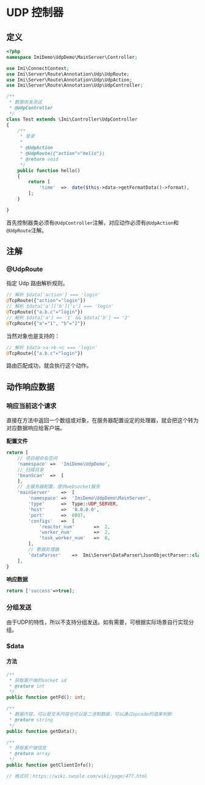 # UDP 控制器

## 定义

```php
<?php
namespace ImiDemo\UdpDemo\MainServer\Controller;

use Imi\ConnectContext;
use Imi\Server\Route\Annotation\Udp\UdpRoute;
use Imi\Server\Route\Annotation\Udp\UdpAction;
use Imi\Server\Route\Annotation\Udp\UdpController;

/**
 * 数据收发测试
 * @UdpController
 */
class Test extends \Imi\Controller\UdpController
{
	/**
	 * 登录
	 * 
	 * @UdpAction
	 * @UdpRoute({"action"="hello"})
	 * @return void
	 */
	public function hello()
	{
		return [
			'time'	=>	date($this->data->getFormatData()->format),
		];
	}

}
```

首先控制器类必须有`@UdpController`注解，对应动作必须有`@UdpAction`和`@UdpRoute`注解。

## 注解

### @UdpRoute

指定 Udp 路由解析规则。

```php
// 解析 $data['action'] === 'login'
@TcpRoute({"action"="login"})
// 解析 $data['a']['b']['c'] === 'login'
@TcpRoute({"a.b.c"="login"})
// 解析 $data['a'] == '1' && $data['b'] == '2'
@TcpRoute({"a"="1", "b"="2"})
```

当然对象也是支持的：

```php
// 解析 $data->a->b->c === 'login'
@TcpRoute({"a.b.c"="login"})
```

路由匹配成功，就会执行这个动作。

## 动作响应数据

### 响应当前这个请求

直接在方法中返回一个数组或对象，在服务器配置设定的处理器，就会把这个转为对应数据响应给客户端。

**配置文件**

```php
return [
	// 项目根命名空间
	'namespace'	=>	'ImiDemo\UdpDemo',
	// 扫描目录
	'beanScan'	=>	[
	],
	// 主服务器配置，提供websocket服务
	'mainServer'	=>	[
		'namespace'	=>	'ImiDemo\UdpDemo\MainServer',
		'type'		=>	Type::UDP_SERVER,
		'host'		=>	'0.0.0.0',
		'port'		=>	8087,
		'configs'	=>	[
			'reactor_num'		=>	2,
			'worker_num'		=>	2,
			'task_worker_num'	=>	8,
		],
		// 数据处理器
		'dataParser'	=>	Imi\Server\DataParser\JsonObjectParser::class,
	],
}
```

**响应数据**

```php
return ['success'=>true];
```

### 分组发送

由于UDP的特性，所以不支持分组发送。如有需要，可根据实际场景自行实现分组。

### $data

#### 方法

```php
/**
 * 获取客户端的socket id
 * @return int
 */
public function getFd(): int;
```

```php
/**
 * 数据内容，可以是文本内容也可以是二进制数据，可以通过opcode的值来判断
 * @return string
 */
public function getData();
```

```php
/**
 * 获取客户端信息
 * @return array
 */
public function getClientInfo();

// 格式同：https://wiki.swoole.com/wiki/page/477.html
```

